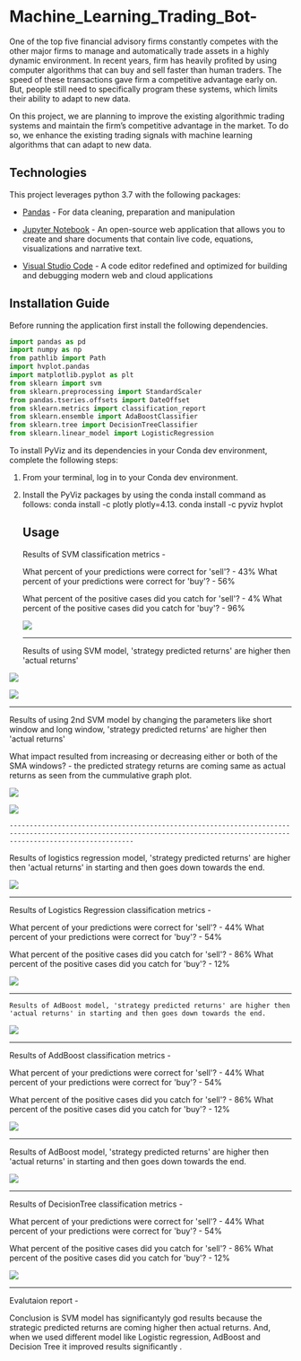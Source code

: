 # Machine_Learning_Trading_Bot-
One of the top five financial advisory firms constantly competes with the other major firms to manage and automatically trade assets in a highly dynamic environment. In recent years, firm has heavily profited by using computer algorithms that can buy and sell faster than human traders. The speed of these transactions gave firm a competitive advantage early on. But, people still need to specifically program these systems, which limits their ability to adapt to new data. 

On this project, we are planning to improve the existing algorithmic trading systems and maintain the firm’s competitive advantage in the market. To do so, we enhance the existing trading signals with machine learning algorithms that can adapt to new data.


## Technologies

This project leverages python 3.7 with the following packages:

* [Pandas](https://pandas.pydata.org/) - For data cleaning, preparation and manipulation

* [Jupyter Notebook](https://jupyter.org/) - An open-source web application that allows you to create and share documents that contain live code, equations, visualizations and narrative text.

* [Visual Studio Code](https://code.visualstudio.com/) - A code editor redefined and optimized for building and debugging modern web and cloud applications

## Installation Guide

Before running the application first install the following dependencies.

```python
import pandas as pd
import numpy as np
from pathlib import Path
import hvplot.pandas
import matplotlib.pyplot as plt
from sklearn import svm
from sklearn.preprocessing import StandardScaler
from pandas.tseries.offsets import DateOffset
from sklearn.metrics import classification_report
from sklearn.ensemble import AdaBoostClassifier
from sklearn.tree import DecisionTreeClassifier
from sklearn.linear_model import LogisticRegression
```

To install PyViz and its dependencies in your Conda dev environment, complete the following steps:

1. From your terminal, log in to your Conda dev environment.

2. Install the PyViz packages by using the conda install command as follows:
    conda install -c plotly plotly=4.13.
    conda install -c pyviz hvplot
    
    
   ## Usage
   Results of SVM classification metrics - 
   
   What percent of your predictions were correct for 'sell'? - 43%
   What percent of your predictions were correct for 'buy'? - 56%
   
   What percent of the positive cases did you catch for 'sell'? - 4%
   What percent of the positive cases did you catch for 'buy'? - 96%
   
   ![](snapshots/svm_classification_report.PNG)
   
   ---------------------------------------------------------------------------------------------------------------------------------------------------------------------------
    
   Results of using SVM model, 'strategy predicted returns' are higher then 'actual returns'
   
  ![](snapshots/first_model_window_times.PNG)
    
  ![](snapshots/svm_cumm_actual_strategy_returns.PNG)
    
    
   -----------------------------------------------------------------------------------------------------------------------------------------------------------------------------
    
   Results of using 2nd SVM model by changing the parameters like short window and long window, 'strategy predicted returns' are higher then 'actual returns'
   
   What impact resulted from increasing or decreasing either or both of the SMA windows? - the predicted strategy returns are coming same as actual returns as seen from the cummulative graph plot.
    
  ![](snapshots/second_model_window_times.PNG)
  
  ![](snapshots/second_svm_model.PNG)
  
    ---------------------------------------------------------------------------------------------------------------------------------------------------------------------------

   Results of logistics regression model, 'strategy predicted returns' are higher then 'actual returns' in starting and then goes down towards the end.
    
   ![](snapshots/cumm_LogisticRegression.PNG)
   
   ---------------------------------------------------------------------------------------------------------------------------------------------------------------------------
     
   Results of Logistics Regression classification metrics - 
   
   What percent of your predictions were correct for 'sell'? - 44%
   What percent of your predictions were correct for 'buy'? - 54%
   
   What percent of the positive cases did you catch for 'sell'? - 86%
   What percent of the positive cases did you catch for 'buy'? - 12%
   
   ![](snapshots/LogisticRegression_classification_report.PNG)


---------------------------------------------------------------------------------------------------------------------------------------------------------------------------
   
    Results of AdBoost model, 'strategy predicted returns' are higher then 'actual returns' in starting and then goes down towards the end.
      
   ![](snapshots/cumm_addboost..PNG)
   
---------------------------------------------------------------------------------------------------------------------------------------------------------------------------
   
   Results of AddBoost classification metrics - 
   
   What percent of your predictions were correct for 'sell'? - 44%
   What percent of your predictions were correct for 'buy'? - 54%
   
   What percent of the positive cases did you catch for 'sell'? - 86%
   What percent of the positive cases did you catch for 'buy'? - 12%
   
     
   ![](snapshots/addboost_classification_report.PNG)
   
   ---------------------------------------------------------------------------------------------------------------------------------------------------------------------------
 
   Results of AdBoost model, 'strategy predicted returns' are higher then 'actual returns' in starting and then goes down towards the end.
       
   ![](snapshots/cummulative_decision_tree.PNG)
   
   ---------------------------------------------------------------------------------------------------------------------------------------------------------------------------
  
   Results of DecisionTree classification metrics - 
   
   What percent of your predictions were correct for 'sell'? - 44%
   What percent of your predictions were correct for 'buy'? - 54%
   
   What percent of the positive cases did you catch for 'sell'? - 86%
   What percent of the positive cases did you catch for 'buy'? - 12%
  
   ![](snapshots/DecisionTree_classification_report.PNG)
   
   ---------------------------------------------------------------------------------------------------------------------------------------------------------------------------
 
  Evalutaion report - 
  
  Conclusion is SVM model has significantyly god results because the strategic predicted returns are coming higher then actual returns. And, when we used different model like     Logistic regression, AdBoost and Decision Tree it improved results significantly .
